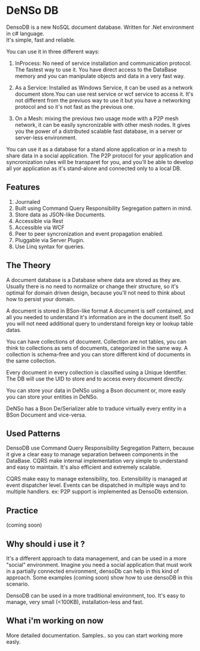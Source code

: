 
DeNSo DB
================================================
DensoDB is a new NoSQL document database. Written for .Net environment in c# language.  
It's simple, fast and reliable.

You can use it in three different ways:

1. InProcess: No need of service installation and communication protocol. The fastest way to use it. You have direct access to the DataBase memory and you can manipulate objects and data in a very fast way. 

2. As a Service: Installed as Windows Service, it can be used as a network document store.You can use rest service or wcf service to access it. It's not different from the previuos way to use it but you have a networking protocol and so it's not fast as the previous one.

3. On a Mesh: mixing the previous two usage mode with a P2P mesh network, it can be easily syncronizable with other mesh nodes. It gives you the power of a distributed scalable fast database, in a server or server-less environment.

You can use it as a database for a stand alone application or in a mesh to share data in a social application. 
The P2P protocol for your application and syncronization rules will be transparet for you, and you'll be able to develop all yor application as it's stand-alone and connected only to a local DB. 

Features
------------------------------------------------

1. Journaled 
2. Built using Command Query Responsibility Segregation pattern in mind. 
3. Store data as JSON-like Documents. 
4. Accessible via Rest 
5. Accessible via WCF 
6. Peer to peer syncronization and event propagation enabled. 
7. Pluggable via Server Plugin.
8. Use Linq syntax for queries. 

The Theory
------------------------------------------------

A document database is a Database where data are stored as they are. 
Usually there is no need to normalize or change their structure, so it's optimal for domain driven design, because you'll not need to think about how to persist your domain. 

A document is stored in BSon-like format
A document is self contained, and all you needed to understand it's information are in the document itself. 
So you will not need additional query to understand foreign key or lookup table datas. 

You can have collections of document. Collection are not tables, you can think to collections as sets of documents, categorized in the same way.
A collection is schema-free and you can store different kind of documents in the same collection. 

Every document in every collection is classified using a Unique Identifier. 
The DB will use the UID to store and to access every document directly. 

You can store your data in DeNSo using a Bson document or, more easly you can store your entities in DeNSo. 

DeNSo has a Bson De/Serializer able to traduce virtually every entity in a BSon Document and vice-versa. 

Used Patterns
------------------------------------------------
 
DensoDB use Command Query Responsibility Segregation Pattern, because it give a clear easy to manage separation between components in the DataBase. 
CQRS make internal implementation very simple to understand and easy to maintain. It's also efficient and extremely scalable. 

CQRS make easy to manage extensibility, too. 
Extensibility is managed at event dispatcher level. Events can be dispatched in multiple ways and to multiple handlers. ex: P2P support is implemented as DensoDb extension. 

Practice
------------------------------------------------

(coming soon)


Why should i use it ?
------------------------------------------------

It's a different approach to data management, and can be used in a more "social" environment. 
Imagine you need a social application that must work in a partially connected environment, densoDb can help in this kind of approach. 
Some examples (coming soon) show how to use densoDB in this scenario. 

DensoDB can be used in a more traditional environment, too. 
It's easy to manage, very small (<100KB), installation-less and fast. 


What i'm working on now
------------------------------------------------

More detailed documentation. 
Samples.. so you can start working more easly. 

 
